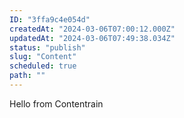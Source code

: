 ```yaml
---
ID: "3ffa9c4e054d"
createdAt: "2024-03-06T07:00:12.000Z"
updatedAt: "2024-03-06T07:49:38.034Z"
status: "publish"
slug: "Content"
scheduled: true
path: ""
---
```

Hello from Contentrain